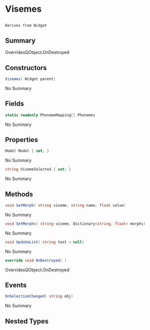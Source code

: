 # Visemes

## 
```c#
Derives from Widget
```

## Summary

OverridesQObject.OnDestroyed
## Constructors

```c#
Visemes( Widget parent) 
```
No Summary
## Fields

```c#
static readonly PhonemeMapping[] Phonemes
```
No Summary
## Properties

```c#
Model Model { set; } 
```
No Summary
```c#
string VisemeSelected { set; } 
```
No Summary
## Methods

```c#
void SetMorph( string viseme, string name, float value) 
```
No Summary
```c#
void SetMorphs( string viseme, Dictionary<string, float> morphs) 
```
No Summary
```c#
void UpdateList( string text = null) 
```
No Summary
```c#
override void OnDestroyed( ) 
```
OverridesQObject.OnDestroyed
## Events

```c#
OnSelectionChanged( string obj) 
```
No Summary
## Nested Types

